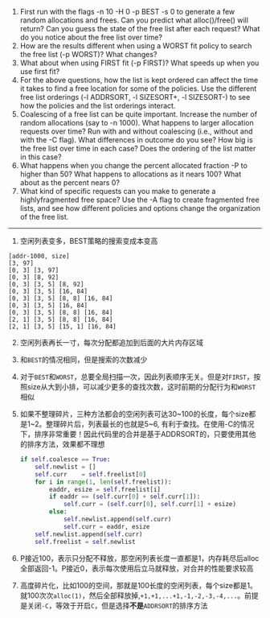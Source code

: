 1. First run with the flags -n 10 -H 0 -p BEST -s 0 to generate a few random allocations and frees. Can you predict what alloc()/free() will return? Can you guess the state of the free list after each request? What do you notice about the free list over time?
2. How are the results different when using a WORST fit policy to search the free list (-p WORST)? What changes?
3. What about when using FIRST fit (-p FIRST)? What speeds up when you use first fit?
4. For the above questions, how the list is kept ordered can affect the time it takes to find a free location for some of the policies. Use the different free list orderings (-l ADDRSORT, -l SIZESORT+, -l SIZESORT-) to see how the policies and the list orderings interact.
5. Coalescing of a free list can be quite important. Increase the number of random allocations (say to -n 1000). What happens to larger allocation requests over time? Run with and without coalescing (i.e., without and with the -C flag). What differences in outcome do you see? How big is the free list over time in each case? Does the ordering of the list matter in this case?
6. What happens when you change the percent allocated fraction -P to higher than 50? What happens to allocations as it nears 100? What about as the percent nears 0?
7. What kind of specific requests can you make to generate a highlyfragmented free space? Use the -A flag to create fragmented free lists, and see how different policies and options change the organization of the free list.

---

1. 空闲列表变多，BEST策略的搜索变成本变高
```
[addr-1000, size]
[3, 97]
[0, 3] [3, 97]
[0, 3] [8, 92]
[0, 3] [3, 5] [8, 92]
[0, 3] [3, 5] [16, 84]
[0, 3] [3, 5] [8, 8] [16, 84]
[0, 3] [3, 5] [16, 84]
[0, 3] [3, 5] [8, 8] [16, 84]
[2, 1] [3, 5] [8, 8] [16, 84]
[2, 1] [3, 5] [15, 1] [16, 84]
```

2. 空闲列表再长一寸，每次分配都追加到后面的大片内存区域

3. 和`BEST`的情况相同，但是搜索的次数减少

4. 对于`BEST`和`WORST`，总要全局扫描一次，因此列表顺序无关。但是对`FIRST`，按照size从大到小排，可以减少更多的查找次数，这时前期的分配行为和`WORST`相似

5. 如果不整理碎片，三种方法都会的空闲列表可达30~100的长度，每个size都是1~2。整理碎片后，列表最长的也就是5~6, 有利于查找。在使用-C的情况下，排序非常重要！因此代码里的合并是基于ADDRSORT的，只要使用其他的排序方法，效果都不理想
    ```python
    if self.coalesce == True:
        self.newlist = []
        self.curr    = self.freelist[0]
        for i in range(1, len(self.freelist)):
            eaddr, esize = self.freelist[i]
            if eaddr == (self.curr[0] + self.curr[1]):
                self.curr = (self.curr[0], self.curr[1] + esize)
            else:
                self.newlist.append(self.curr)
                self.curr = eaddr, esize
        self.newlist.append(self.curr)
        self.freelist = self.newlist
    ````

6. P接近100，表示只分配不释放，那空闲列表长度一直都是1，内存耗尽后alloc全部返回-1。P接近0，表示每次使用后立马就释放，对合并的性能要求较高

7. 高度碎片化，比如100的空间，那就是100长度的空闲列表，每个size都是1。就100次次`alloc(1)`，然后全部释放掉,`+1,+1,...+1,-1,-2,-3,-4,...`。前提是关闭`-C`，等效于开启`C`，但是选择**不是**`ADDRSORT`的排序方法
